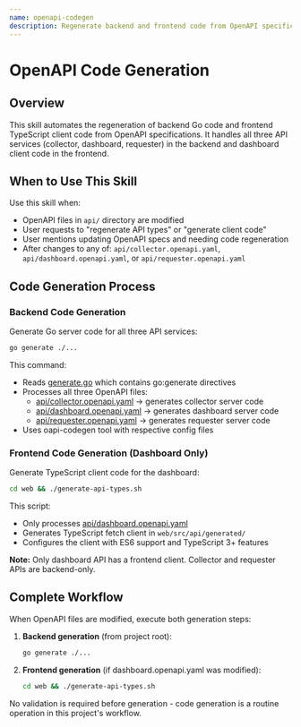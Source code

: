 ```yaml
---
name: openapi-codegen
description: Regenerate backend and frontend code from OpenAPI specifications. Use this skill when OpenAPI files in api/ directory are modified (collector.openapi.yaml, dashboard.openapi.yaml, or requester.openapi.yaml), or when the user requests to regenerate API types or client code.
---
```


# OpenAPI Code Generation

## Overview

This skill automates the regeneration of backend Go code and frontend TypeScript client code from OpenAPI specifications. It handles all three API services (collector, dashboard, requester) in the backend and dashboard client code in the frontend.

## When to Use This Skill

Use this skill when:

- OpenAPI files in `api/` directory are modified
- User requests to "regenerate API types" or "generate client code"
- User mentions updating OpenAPI specs and needing code regeneration
- After changes to any of: `api/collector.openapi.yaml`, `api/dashboard.openapi.yaml`, or `api/requester.openapi.yaml`

## Code Generation Process

### Backend Code Generation

Generate Go server code for all three API services:

```bash
go generate ./...
```

This command:

- Reads [generate.go](generate.go:1) which contains go:generate directives
- Processes all three OpenAPI files:
  - [api/collector.openapi.yaml](api/collector.openapi.yaml) → generates collector server code
  - [api/dashboard.openapi.yaml](api/dashboard.openapi.yaml) → generates dashboard server code
  - [api/requester.openapi.yaml](api/requester.openapi.yaml) → generates requester server code
- Uses oapi-codegen tool with respective config files

### Frontend Code Generation (Dashboard Only)

Generate TypeScript client code for the dashboard:

```bash
cd web && ./generate-api-types.sh
```

This script:

- Only processes [api/dashboard.openapi.yaml](api/dashboard.openapi.yaml)
- Generates TypeScript fetch client in `web/src/api/generated/`
- Configures the client with ES6 support and TypeScript 3+ features

**Note:** Only dashboard API has a frontend client. Collector and requester APIs are backend-only.

## Complete Workflow

When OpenAPI files are modified, execute both generation steps:

1. **Backend generation** (from project root):

   ```bash
   go generate ./...
   ```

2. **Frontend generation** (if dashboard.openapi.yaml was modified):

   ```bash
   cd web && ./generate-api-types.sh
   ```

No validation is required before generation - code generation is a routine operation in this project's workflow.
